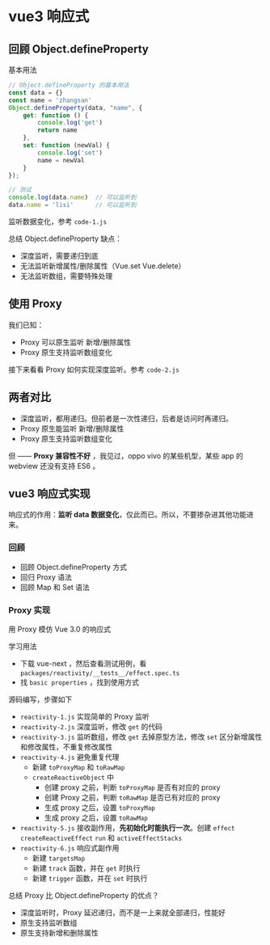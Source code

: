 # vue3 响应式

## 回顾 Object.defineProperty

基本用法

```js
// Object.defineProperty 的基本用法
const data = {}
const name = 'zhangsan'
Object.defineProperty(data, "name", {
    get: function () {
        console.log('get')
        return name  
    },
    set: function (newVal) {
        console.log('set')
        name = newVal
    }
});

// 测试
console.log(data.name)  // 可以监听到
data.name = 'lisi'      // 可以监听到
```

监听数据变化，参考 `code-1.js`

总结 Object.defineProperty 缺点：

- 深度监听，需要递归到底
- 无法监听新增属性/删除属性（Vue.set Vue.delete）
- 无法监听数组，需要特殊处理

## 使用 Proxy

我们已知：

- Proxy 可以原生监听 新增/删除属性
- Proxy 原生支持监听数组变化

接下来看看 Proxy 如何实现深度监听。参考 `code-2.js`

## 两者对比

- 深度监听，都用递归。但前者是一次性递归，后者是访问时再递归。
- Proxy 原生能监听 新增/删除属性
- Proxy 原生支持监听数组变化

但 —— **Proxy 兼容性不好** ，我见过，oppo vivo 的某些机型，某些 app 的 webview 还没有支持 ES6 。

## vue3 响应式实现

响应式的作用：**监听 data 数据变化**，仅此而已。所以，不要掺杂进其他功能进来。

### 回顾

- 回顾 Object.defineProperty 方式
- 回归 Proxy 语法
- 回顾 Map 和 Set 语法

### Proxy 实现

用 Proxy 模仿 Vue 3.0 的响应式

学习用法

- 下载 vue-next ，然后查看测试用例，看 `packages/reactivity/__tests__/effect.spec.ts`
- 找 `basic properties` ，找到使用方式

源码编写，步骤如下

- `reactivity-1.js` 实现简单的 Proxy 监听
- `reactivity-2.js` 深度监听，修改 `get` 的代码
- `reactivity-3.js` 监听数组，修改 `get` 去掉原型方法，修改 `set` 区分新增属性和修改属性，不重复修改属性
- `reactivity-4.js` 避免重复代理
    - 新建 `toProxyMap` 和 `toRawMap`
    - `createReactiveObject` 中
        - 创建 proxy 之前，判断 `toProxyMap` 是否有对应的 proxy
        - 创建 Proxy 之前，判断 `toRawMap` 是否已有对应的 proxy
        - 生成 proxy 之后，设置 `toProxyMap`
        - 生成 proxy 之后，设置 `toRawMap`
- `reactivity-5.js` 接收副作用，**先初始化时能执行一次**。创建 `effect` `createReactiveEffect` `run` 和 `activeEffectStacks`
- `reactivity-6.js` 响应式副作用
    - 新建 `targetsMap`
    - 新建 `track` 函数，并在 `get` 时执行
    - 新建 `trigger` 函数，并在 `set` 时执行

总结 Proxy 比 Object.defineProperty 的优点？

- 深度监听时，Proxy 延迟递归，而不是一上来就全部递归，性能好
- 原生支持监听数组
- 原生支持新增和删除属性
